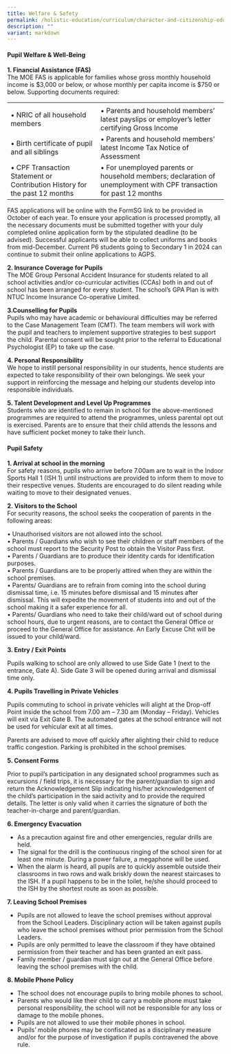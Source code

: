 ```yaml
---
title: Welfare & Safety
permalink: /holistic-education/curriculum/character-and-citizenship-education/welfare-n-safety/
description: ""
variant: markdown
---
```

#### Pupil Welfare &amp; Well-Being

  
**1\. Financial Assistance (FAS)**  
 The MOE FAS is applicable for families whose gross monthly household income is $3,000 or below, or whose monthly per capita income is $750 or below.  Supporting documents required: 
 <table>
<tbody>
<tr>
<td></td>
<td></td>
</tr>
<tr>
<td align="left">• NRIC of all household members </td>
<td align="left">• Parents and household members’ latest payslips or employer’s letter certifying Gross Income </td>
</tr>
<tr>
<td align="left">• Birth certificate of pupil and all siblings </td>
<td align="left">• Parents and household members’ latest Income Tax Notice of Assessment</td>
</tr>
<tr>
<td align="left">• CPF Transaction Statement or Contribution History for the past 12 months</td>
<td align="left">• For unemployed parents or household members; declaration of unemployment with CPF transaction for past 12 months </td>
</tr>
<tr>
</tr>
<tr>
</tr></tbody></table>
FAS applications will be online with the FormSG link to be provided in October of each year.  To ensure your application is processed promptly, all the necessary documents must be submitted together with your duly completed online application form by the stipulated deadline (to be advised).  Successful applicants will be able to collect uniforms and books from mid-December. Current P6 students going to Secondary 1 in 2024 can continue to submit their online applications to AGPS.   

**2\. Insurance Coverage for Pupils**  
The MOE Group Personal Accident Insurance for students related to all school activities and/or co-curricular activities (CCAs) both in and out of school has been arranged for every student. The school’s GPA Plan is with NTUC Income Insurance Co-operative Limited.  
  
**3\.Counselling for Pupils**   
Pupils who may have academic or behavioural difficulties may be referred to the Case Management Team (CMT). The team members will work with the pupil and teachers to implement supportive strategies to best support the child. Parental consent will be sought prior to the referral to Educational Psychologist (EP) to take up the case. 
  
**4\. Personal Responsibility** <br>
We hope to instill personal responsibility in our students, hence students are expected to take responsibility of their own belongings. We seek your support in reinforcing the message and helping our students develop into responsible individuals. 
  
**5\. Talent Development and Level Up Programmes**  
Students who are identified to remain in school for the above-mentioned programmes are required to attend the programmes, unless parental opt out is exercised. Parents are to ensure that their child attends the lessons and have sufficient pocket money to take their lunch.   
 
#### Pupil Safety
  
**1\. Arrival at school in the morning**  
For safety reasons, pupils who arrive before 7.00am are to wait in the Indoor Sports Hall 1 (ISH 1) until instructions are provided to inform them to move to their respective venues.  Students are encouraged to do silent reading while waiting to move to their designated venues. 
  
**2\. Visitors to the School**  
For security reasons, the school seeks the cooperation of parents in the following areas: 

• Unauthorised visitors are not allowed into the school.<br>
• Parents / Guardians who wish to see their children or staff members of the school must report to the Security Post to obtain the Visitor Pass first. <br>
• Parents / Guardians are to produce their identity cards for identification purposes. <br>
• Parents / Guardians are to be properly attired when they are within the school premises. <br>
• Parents/ Guardians are to refrain from coming into the school during dismissal time, i.e. 15 minutes before dismissal and 15 minutes after dismissal. This will expedite the movement of students into and out of the school making it a safer experience for all. <br>
• Parents/ Guardians who need to take their child/ward out of school during school hours, due to urgent reasons, are to contact the General Office or proceed to the General Office for assistance.  An Early Excuse Chit will be issued to your child/ward. 
  

**3\. Entry / Exit Points**

Pupils walking to school are only allowed to use Side Gate 1 (next to the entrance, Gate A). Side Gate 3 will be opened during arrival and dismissal time only.

  

**4\. Pupils Travelling in Private Vehicles**

Pupils commuting to school in private vehicles will alight at the Drop-off Point inside the school from 7.00 am – 7.30 am (Monday – Friday). Vehicles will exit via Exit Gate B. The automated gates at the school entrance will not be used for vehicular exit at all times.

Parents are advised to move off quickly after alighting their child to reduce traffic congestion. Parking is prohibited in the school premises.

  

**5\. Consent Forms**

Prior to pupil’s participation in any designated school programmes such as excursions / field trips, it is necessary for the parent/guardian to sign and return the Acknowledgement Slip indicating his/her acknowledgement of the child’s participation in the said activity and to provide the required details. The letter is only valid when it carries the signature of both the teacher-in-charge and parent/guardian.

  

**6\. Emergency Evacuation**

*   As a precaution against fire and other emergencies, regular drills are held.
*   The signal for the drill is the continuous ringing of the school siren for at least one minute. During a power failure, a megaphone will be used.
*   When the alarm is heard, all pupils are to quickly assemble outside their classrooms in two rows and walk briskly down the nearest staircases to the ISH. If a pupil happens to be in the toilet, he/she should proceed to the ISH by the shortest route as soon as possible.

  

**7\. Leaving School Premises**

*   Pupils are not allowed to leave the school premises without approval from the School Leaders. Disciplinary action will be taken against pupils who leave the school premises without prior permission from the School Leaders.
*   Pupils are only permitted to leave the classroom if they have obtained permission from their teacher and has been granted an exit pass.
*   Family member / guardian must sign out at the General Office before leaving the school premises with the child.

  

**8\. Mobile Phone Policy**

*   The school does not encourage pupils to bring mobile phones to school.
*   Parents who would like their child to carry a mobile phone must take personal responsibility, the school will not be responsible for any loss or damage to the mobile phones.
*   Pupils are not allowed to use their mobile phones in school.
*   Pupils’ mobile phones may be confiscated as a disciplinary measure and/or for the purpose of investigation if pupils contravened the above rule.